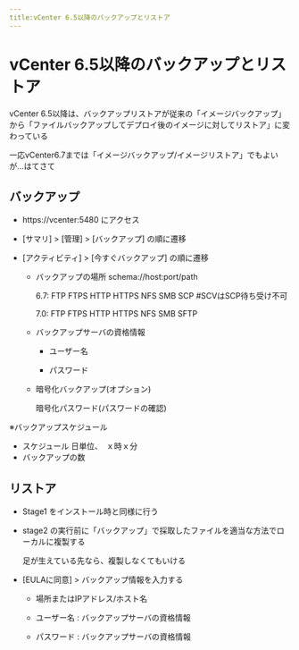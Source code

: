 ```yaml
---
title:vCenter 6.5以降のバックアップとリストア
---
```

# vCenter 6.5以降のバックアップとリストア

vCenter 6.5以降は、バックアップリストアが従来の「イメージバックアップ」から「ファイルバックアップしてデプロイ後のイメージに対してリストア」に変わっている

一応vCenter6.7までは「イメージバックアップ/イメージリストア」でもよいが...はてさて


## バックアップ

- https://vcenter:5480 にアクセス

- [サマリ] > [管理] > [バックアップ] の順に遷移

- [アクティビティ] > [今すぐバックアップ] の順に遷移

  - バックアップの場所 schema://host:port/path
    
    6.7: FTP FTPS HTTP HTTPS NFS SMB SCP #SCVはSCP待ち受け不可

    7.0: FTP FTPS HTTP HTTPS NFS SMB SFTP 

  - バックアップサーバの資格情報

    - ユーザー名

    - パスワード

  - 暗号化バックアップ(オプション)

    暗号化パスワード(パスワードの確認)

※バックアップスケジュール
- スケジュール 日単位、　ｘ時ｘ分
- バックアップの数


## リストア

- Stage1 をインストール時と同様に行う

- stage2 の実行前に「バックアップ」で採取したファイルを適当な方法でローカルに複製する
  
  足が生えている先なら、複製しなくてもいける

- [EULAに同意] > バックアップ情報を入力する

  - 場所またはIPアドレス/ホスト名

  - ユーザー名 : バックアップサーバの資格情報

  - パスワード : バックアップサーバの資格情報


